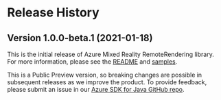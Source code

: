 # Release History

## Version 1.0.0-beta.1 (2021-01-18)

This is the initial release of Azure Mixed Reality RemoteRendering library. For more information, please see the [README][read_me] and [samples][samples].

This is a Public Preview version, so breaking changes are possible in subsequent releases as we improve the product. To provide feedback, please submit an issue in our [Azure SDK for Java GitHub repo](https://github.com/Azure/azure-sdk-for-java/issues).

<!-- LINKS -->
[read_me]: https://github.com/Azure/azure-sdk-for-java/blob/master/sdk/mixedreality/azure-mixedreality-remoterendering/README.md
[samples]: https://github.com/Azure/azure-sdk-for-java/blob/master/sdk/mixedreality/azure-mixedreality-remoterendering/src/samples/java/com/azure/mixedreality/remoterendering
